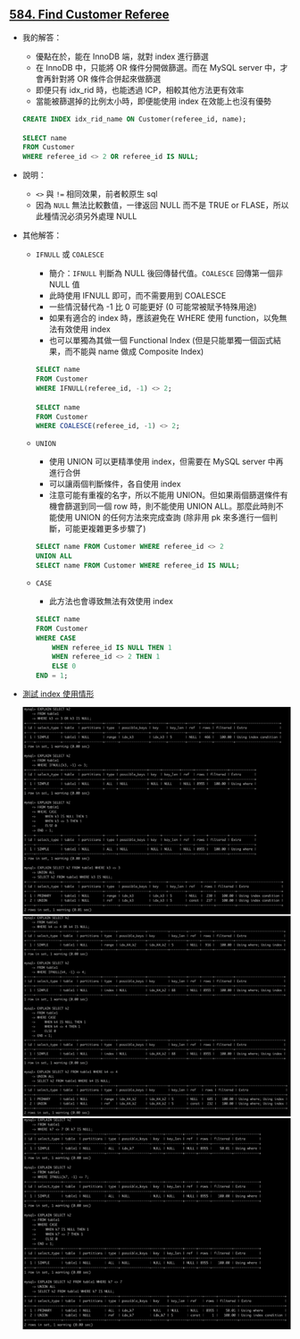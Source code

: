 ## [584. Find Customer Referee](https://leetcode.com/problems/find-customer-referee/description/)

- 我的解答：

  - 優點在於，能在 InnoDB 端，就對 index 進行篩選
  - 在 InnoDB 中，只能將 OR 條件分開做篩選。而在 MySQL server 中，才會再針對將 OR 條件合併起來做篩選
  - 即便只有 idx_rid 時，也能透過 ICP，相較其他方法更有效率
  - 當能被篩選掉的比例太小時，即便能使用 index 在效能上也沒有優勢

  ```sql
  CREATE INDEX idx_rid_name ON Customer(referee_id, name);

  SELECT name
  FROM Customer
  WHERE referee_id <> 2 OR referee_id IS NULL;
  ```

- 說明：

  - `<>` 與 `!=` 相同效果，前者較原生 sql
  - 因為 `NULL` 無法比較數值，一律返回 NULL 而不是 TRUE or FLASE，所以此種情況必須另外處理 NULL

- 其他解答：

  - `IFNULL` 或 `COALESCE`

    - 簡介：`IFNULL` 判斷為 NULL 後回傳替代值。`COALESCE` 回傳第一個非 NULL 值
    - 此時使用 IFNULL 即可，而不需要用到 COALESCE
    - 一些情況替代為 -1 比 0 可能更好 (0 可能常被賦予特殊用途)
    - 如果有適合的 index 時，應該避免在 WHERE 使用 function，以免無法有效使用 index
    - 也可以單獨為其做一個 Functional Index (但是只能單獨一個函式結果，而不能與 name 做成 Composite Index)

    ```sql
    SELECT name
    FROM Customer
    WHERE IFNULL(referee_id, -1) <> 2;

    SELECT name
    FROM Customer
    WHERE COALESCE(referee_id, -1) <> 2;
    ```

  - `UNION`

    - 使用 UNION 可以更精準使用 index，但需要在 MySQL server 中再進行合併
    - 可以讓兩個判斷條件，各自使用 index
    - 注意可能有重複的名字，所以不能用 UNION。但如果兩個篩選條件有機會篩選到同一個 row 時，則不能使用 UNION ALL。那麼此時則不能使用 UNION 的任何方法來完成查詢 (除非用 pk 來多進行一個判斷，可能更複雜更多步驟了)

    ```sql
    SELECT name FROM Customer WHERE referee_id <> 2
    UNION ALL
    SELECT name FROM Customer WHERE referee_id IS NULL;
    ```

  - `CASE`

    - 此方法也會導致無法有效使用 index

    ```sql
    SELECT name
    FROM Customer
    WHERE CASE
        WHEN referee_id IS NULL THEN 1
        WHEN referee_id <> 2 THEN 1
        ELSE 0
    END = 1;
    ```

- [測試 index 使用情形](../code/sample02/idx_with_fn/test.sql)

  ![](../image/lc_584_1.png)
  ![](../image/lc_584_2.png)
  ![](../image/lc_584_3.png)
